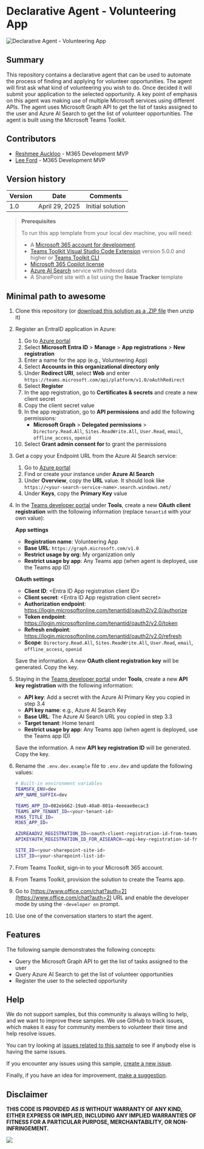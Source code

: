 # Declarative Agent - Volunteering App

![Declarative Agent - Volunteering App](./assets/example.gif)

## Summary

This repository contains a declarative agent that can be used to automate the process of finding and applying for volunteer opportunities. The agent will first ask what kind of volunteering you wish to do. Once decided it will submit your application to the selected opportunity. A key point of emphasis on this agent was making use of multiple Microsoft services using different APIs. The agent uses Microsoft Graph API to get the list of tasks assigned to the user and Azure AI Search to get the list of volunteer opportunities. The agent is built using the Microsoft Teams Toolkit.

## Contributors

* [Reshmee Auckloo](https://github.com/reshmee011) - M365 Development MVP
* [Lee Ford](https://github.com/leeford) - M365 Development MVP

## Version history

Version|Date|Comments
-------|----|--------
1.0 | April 29, 2025 | Initial solution

> **Prerequisites**
>
> To run this app template from your local dev machine, you will need:
>
> * A [Microsoft 365 account for development](https://docs.microsoft.com/microsoftteams/platform/toolkit/accounts).
> * [Teams Toolkit Visual Studio Code Extension](https://aka.ms/teams-toolkit) version 5.0.0 and higher or [Teams Toolkit CLI](https://aka.ms/teamsfx-toolkit-cli)
> * [Microsoft 365 Copilot license](https://learn.microsoft.com/microsoft-365-copilot/extensibility/prerequisites#prerequisites)
> * [Azure AI Search](https://learn.microsoft.com/azure/search/search-what-is-azure-search) service with indexed data
> * A SharePoint site with a list using the **Issue Tracker** template

## Minimal path to awesome

1. Clone this repository (or [download this solution as a .ZIP file](https://github.com/reshmee011/declarativeagent/archive/refs/heads/main.zip) then unzip it)

2. Register an EntraID application in Azure:

    1. Go to [Azure portal](https://portal.azure.com/)
    2. Select **Microsoft Entra ID** > **Manage** > **App registrations** > **New registration**
    3. Enter a name for the app (e.g., Volunteering App)
    4. Select **Accounts in this organizational directory only**
    5. Under **Redirect URI**, select **Web** and enter `https://teams.microsoft.com/api/platform/v1.0/oAuthRedirect`
    6. Select **Register**
    7. In the app registration, go to **Certificates & secrets** and create a new client secret
    8. Copy the client secret value
    9. In the app registration, go to **API permissions** and add the following permissions:
        * **Microsoft Graph** > **Delegated permissions** > `Directory.Read.All`, `Sites.ReadWrite.All`, `User.Read`, `email`, `offline_access`, `openid`
    10. Select **Grant admin consent for <your organization>** to grant the permissions

3. Get a copy your Endpoint URL from the Azure AI Search service:

   1. Go to [Azure portal](https://portal.azure.com/)
   2. Find or create your instance under **Azure AI Search**
   3. Under **Overview**, copy the **URL** value. It should look like `https://<your-search-service-name>.search.windows.net/`
   4. Under **Keys**, copy the **Primary Key** value

4. In the [Teams developer portal](https://dev.teams.microsoft.com/) under **Tools**, create a new **OAuth client registration** with the following information (replace `tenantid` with your own value):

    **App settings**

    * **Registration name**: Volunteering App
    * **Base URL**: `https://graph.microsoft.com/v1.0`
    * **Restrict usage by org**: My organization only
    * **Restrict usage by app**: Any Teams app (when agent is deployed, use the Teams app ID)

    **OAuth settings**
    * **Client ID**: &lt;Entra ID App registration client ID&gt;
    * **Client secret**: &lt;Entra ID App registration client secret&gt;
    * **Authorization endpoint**: <https://login.microsoftonline.com/tenantid/oauth2/v2.0/authorize>
    * **Token endpoint**: <https://login.microsoftonline.com/tenantid/oauth2/v2.0/token>
    * **Refresh endpoint**: <https://login.microsoftonline.com/tenantid/oauth2/v2.0/refresh>
    * **Scope**: `Directory.Read.All`, `Sites.ReadWrite.All`, `User.Read`, `email`, `offline_access`, `openid`

    Save the information. A new **OAuth client registration key** will be generated. Copy the key.

5. Staying in the [Teams developer portal](https://dev.teams.microsoft.com/) under **Tools**, create a new **API key registration** with the following information:

    * **API key**: Add a secret with the Azure AI Primary Key you copied in step 3.4
    * **API key name**: e.g., Azure AI Search Key
    * **Base URL**: The Azure AI Search URL you copied in step 3.3
    * **Target tenant**: Home tenant
    * **Restrict usage by app**: Any Teams app (when agent is deployed, use the Teams app ID)

    Save the information. A new **API key registration ID** will be generated. Copy the key.

6. Rename the `.env.dev.example` file to `.env.dev` and update the following values:

    ```bash
    # Built-in environment variables
    TEAMSFX_ENV=dev
    APP_NAME_SUFFIX=dev

    TEAMS_APP_ID=082eb662-19a0-40a0-801a-4eeeae8ecac3
    TEAMS_APP_TENANT_ID=<your-tenant-id>
    M365_TITLE_ID=
    M365_APP_ID=

    AZUREAADV2_REGISTRATION_ID=<oauth-client-registration-id-from-teams-developer-portal>
    APIKEYAUTH_REGISTRATION_ID_FOR_AISEARCH=<api-key-registration-id-from-teams-developer-portal>

    SITE_ID=<your-sharepoint-site-id>
    LIST_ID=<your-sharepoint-list-id>
    ```

7. From Teams Toolkit, sign-in to your Microsoft 365 account.
8. From Teams Toolkit, provision the solution to create the Teams app.
9. Go to [https://www.office.com/chat?auth=2](https://www.office.com/chat?auth=2) URL and enable the developer mode by using the `-developer on` prompt.
10. Use one of the conversation starters to start the agent.

## Features

The following sample demonstrates the following concepts:

* Query the Microsoft Graph API to get the list of tasks assigned to the user
* Query Azure AI Search to get the list of volunteer opportunities
* Register the user to the selected opportunity

<!--
RESERVED FOR REPO MAINTAINERS

We'll add the video from the community call recording here

## Video

[![YouTube video title](./assets/video-thumbnail.jpg)](https://www.youtube.com/watch?v=XXXXX "YouTube video title")
-->

## Help

We do not support samples, but this community is always willing to help, and we want to improve these samples. We use GitHub to track issues, which makes it easy for  community members to volunteer their time and help resolve issues.

You can try looking at [issues related to this sample](https://github.com/pnp/copilot-pro-dev-samples/issues?q=label%3A%22sample%3A%20da-volunteeringapp%22) to see if anybody else is having the same issues.

If you encounter any issues using this sample, [create a new issue](https://github.com/pnp/copilot-pro-dev-samples/issues/new).

Finally, if you have an idea for improvement, [make a suggestion](https://github.com/pnp/copilot-pro-dev-samples/issues/new).

## Disclaimer

**THIS CODE IS PROVIDED *AS IS* WITHOUT WARRANTY OF ANY KIND, EITHER EXPRESS OR IMPLIED, INCLUDING ANY IMPLIED WARRANTIES OF FITNESS FOR A PARTICULAR PURPOSE, MERCHANTABILITY, OR NON-INFRINGEMENT.**

![](https://m365-visitor-stats.azurewebsites.net/SamplesGallery/da-volunteeringapp)
